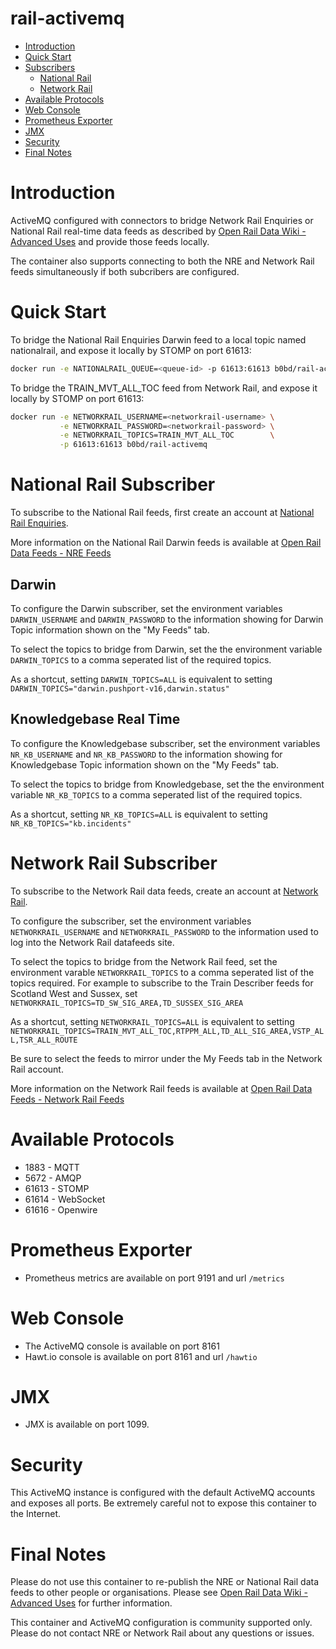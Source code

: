 rail-activemq
=============

- [Introduction](#introduction)
- [Quick Start](#quick-start)
- [Subscribers](#national-rail-subscription)
  - [National Rail](#national-rail-subscriber)
  - [Network Rail](#network-rail-subscriber)
- [Available Protocols](#available-protocols)
- [Web Console](#web-console)  
- [Prometheus Exporter](#prometheus-exporter)
- [JMX](#jmx)
- [Security](#security)
- [Final Notes](#final-notes)


# Introduction

ActiveMQ configured with connectors to bridge Network Rail Enquiries or National Rail real-time data feeds as described by [Open Rail Data Wiki - Advanced Uses](http://nrodwiki.rockshore.net/index.php/Advanced_Uses) and provide those feeds locally. 

The container also supports connecting to both the NRE and Network Rail feeds simultaneously if both subcribers are configured.

# Quick Start

To bridge the National Rail Enquiries Darwin feed to a local topic named nationalrail, and expose it locally by STOMP on port 61613:
```bash
docker run -e NATIONALRAIL_QUEUE=<queue-id> -p 61613:61613 b0bd/rail-activemq
```

To bridge the TRAIN_MVT_ALL_TOC feed from Network Rail, and expose it locally by STOMP on port 61613:
```bash
docker run -e NETWORKRAIL_USERNAME=<networkrail-username> \
           -e NETWORKRAIL_PASSWORD=<networkrail-password> \
           -e NETWORKRAIL_TOPICS=TRAIN_MVT_ALL_TOC        \
           -p 61613:61613 b0bd/rail-activemq
```
# National Rail Subscriber

To subscribe to the National Rail feeds, first create an account at [National Rail Enquiries](https://opendata.nationalrail.co.uk).

More information on the National Rail Darwin feeds is available at [Open Rail Data Feeds - NRE Feeds](https://wiki.openraildata.com/index.php?title=About_the_National_Rail_Feeds)

## Darwin
To configure the Darwin subscriber, set the environment variables `DARWIN_USERNAME` and `DARWIN_PASSWORD` to the information
showing for Darwin Topic information shown on the "My Feeds" tab.

To select the topics to bridge from Darwin, set the the environment variable `DARWIN_TOPICS` to a comma seperated list of the 
required topics. 

As a shortcut, setting `DARWIN_TOPICS=ALL` is equivalent to setting `DARWIN_TOPICS="darwin.pushport-v16,darwin.status"`

## Knowledgebase Real Time
To configure the Knowledgebase subscriber, set the environment variables `NR_KB_USERNAME` and `NR_KB_PASSWORD` to the
information showing for Knowledgebase Topic information shown on the "My Feeds" tab.

To select the topics to bridge from Knowledgebase, set the the environment variable `NR_KB_TOPICS` to a comma seperated list of the required topics. 

As a shortcut, setting `NR_KB_TOPICS=ALL` is equivalent to setting `NR_KB_TOPICS="kb.incidents"`


# Network Rail Subscriber

To subscribe to the Network Rail data feeds, create an account at [Network Rail](https://datafeeds.networkrail.co.uk).

To configure the subscriber, set the environment variables `NETWORKRAIL_USERNAME` and `NETWORKRAIL_PASSWORD` to the information used to log into the Network Rail datafeeds site.

To select the topics to bridge from the Network Rail feed, set the environment varable `NETWORKRAIL_TOPICS` to a comma seperated list of the topics required. For example to subscribe to the Train Describer feeds for Scotland West and Sussex, set `NETWORKRAIL_TOPICS=TD_SW_SIG_AREA,TD_SUSSEX_SIG_AREA`

As a shortcut, setting `NETWORKRAIL_TOPICS=ALL` is equivalent to setting `NETWORKRAIL_TOPICS=TRAIN_MVT_ALL_TOC,RTPPM_ALL,TD_ALL_SIG_AREA,VSTP_ALL,TSR_ALL_ROUTE`

Be sure to select the feeds to mirror under the My Feeds tab in the Network Rail account.

More information on the Network Rail feeds is available at [Open Rail Data Feeds - Network Rail Feeds](https://wiki.openraildata.com/index.php?title=About_the_Network_Rail_feeds)

# Available Protocols

* 1883 - MQTT
* 5672 - AMQP
* 61613 - STOMP
* 61614 - WebSocket
* 61616 - Openwire

# Prometheus Exporter

* Prometheus metrics are available on port 9191 and url `/metrics`

# Web Console

* The ActiveMQ console is available on port 8161
* Hawt.io console is available on port 8161 and url `/hawtio`

# JMX

* JMX is available on port 1099.

# Security

This ActiveMQ instance is configured with the default ActiveMQ accounts and exposes all ports. Be extremely careful not to expose this container to the Internet.

# Final Notes

Please do not use this container to re-publish the NRE or National Rail data feeds to other people or organisations. Please see [Open Rail Data Wiki - Advanced Uses](http://nrodwiki.rockshore.net/index.php/Advanced_Uses) for further information.

This container and ActiveMQ configuration is community supported only. Please do not contact NRE or Network Rail about any questions or issues. 
